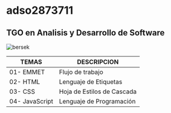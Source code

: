 # adso2873711

## TGO en Analisis y Desarrollo de Software

![bersek](https://upload.wikimedia.org/wikipedia/en/d/db/GutsBerserk.PNG)

| TEMAS | DESCRIPCION |
|--|--|
|01- EMMET| Flujo de trabajo|
|02- HTML| Lenguaje de Etiquetas|
|03- CSS| Hoja de Estilos de Cascada|
|04- JavaScript| Lenguaje de Programación|
